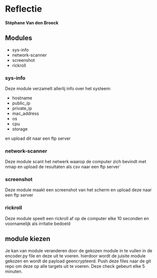 # Reflectie
#### Stéphane Van den Broeck
## Modules
- sys-info
- network-scanner
- screenshot
- rickroll

### sys-info
Deze module verzamelt allerlij info over het systeem:
- hostname 
- public_ip
- private_ip
- mac_address
- os
- cpu
- storage

en upload dit naar een ftp server

### network-scanner
Deze module scant het netwerk waarop de computer zich bevindt met nmap en upload de resultaten als csv naar een ftp server`

### screenshot
Deze module maakt een screenshot van het scherm en upload deze naar een ftp server

### rickroll
Deze module speelt een rickroll af op de computer elke 10 seconden en voornamelijk als irritatie bedoeld

## module kiezen
Je kan van module veranderen door de gekozen module in te vullen in de encoder.py file en deze uit te voeren. hierdoor
wordt de juisite module gekozen en wordt de payload geencrypteerd. Push deze files naar de git repo om deze op alle targets uit te voeren.
Deze check gebeurt elke 5 minuten.
